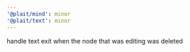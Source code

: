 ```yaml
---
'@plait/mind': minor
'@plait/text': minor
---
```


handle text exit when the node that was editing was deleted
